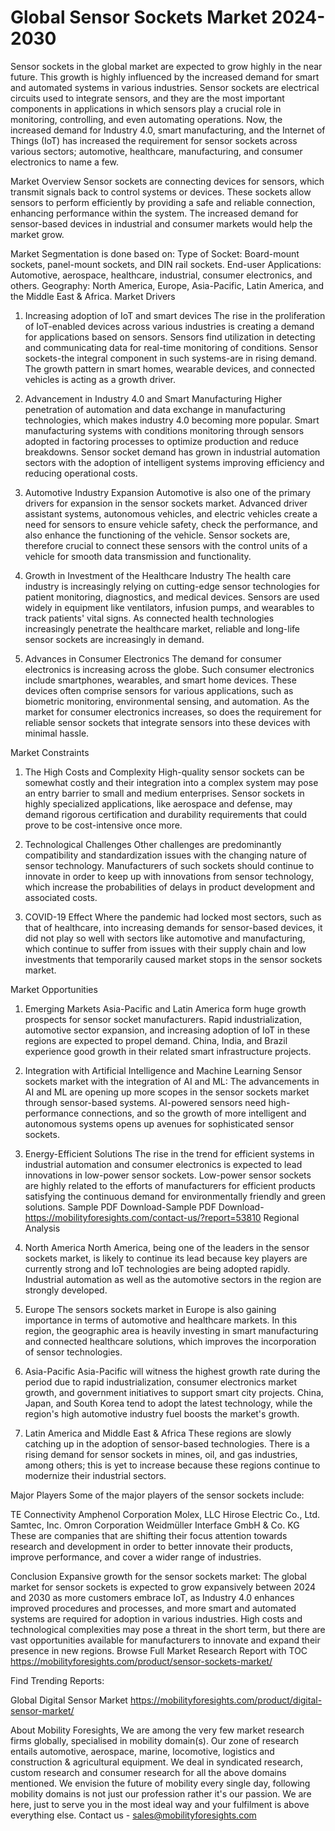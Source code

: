 # Global Sensor Sockets Market 2024-2030
Sensor sockets in the global market are expected to grow highly in the near future. This growth is highly influenced by the increased demand for smart and automated systems in various industries. Sensor sockets are electrical circuits used to integrate sensors, and they are the most important components in applications in which sensors play a crucial role in monitoring, controlling, and even automating operations. Now, the increased demand for Industry 4.0, smart manufacturing, and the Internet of Things (IoT) has increased the requirement for sensor sockets across various sectors; automotive, healthcare, manufacturing, and consumer electronics to name a few.


Market Overview
Sensor sockets are connecting devices for sensors, which transmit signals back to control systems or devices. These sockets allow sensors to perform efficiently by providing a safe and reliable connection, enhancing performance within the system. The increased demand for sensor-based devices in industrial and consumer markets would help the market grow.


Market Segmentation is done based on:
Type of Socket: Board-mount sockets, panel-mount sockets, and DIN rail sockets.
End-user Applications: Automotive, aerospace, healthcare, industrial, consumer electronics, and others.
Geography: North America, Europe, Asia-Pacific, Latin America, and the Middle East & Africa.
Market Drivers
1. Increasing adoption of IoT and smart devices
The rise in the proliferation of IoT-enabled devices across various industries is creating a demand for applications based on sensors. Sensors find utilization in detecting and communicating data for real-time monitoring of conditions. Sensor sockets-the integral component in such systems-are in rising demand. The growth pattern in smart homes, wearable devices, and connected vehicles is acting as a growth driver.


2. Advancement in Industry 4.0 and Smart Manufacturing
Higher penetration of automation and data exchange in manufacturing technologies, which makes industry 4.0 becoming more popular. Smart manufacturing systems with conditions monitoring through sensors adopted in factoring processes to optimize production and reduce breakdowns. Sensor socket demand has grown in industrial automation sectors with the adoption of intelligent systems improving efficiency and reducing operational costs.
3. Automotive Industry Expansion
Automotive is also one of the primary drivers for expansion in the sensor sockets market. Advanced driver assistant systems, autonomous vehicles, and electric vehicles create a need for sensors to ensure vehicle safety, check the performance, and also enhance the functioning of the vehicle. Sensor sockets are, therefore crucial to connect these sensors with the control units of a vehicle for smooth data transmission and functionality.


4. Growth in Investment of the Healthcare Industry
The health care industry is increasingly relying on cutting-edge sensor technologies for patient monitoring, diagnostics, and medical devices. Sensors are used widely in equipment like ventilators, infusion pumps, and wearables to track patients' vital signs. As connected health technologies increasingly penetrate the healthcare market, reliable and long-life sensor sockets are increasingly in demand.


5. Advances in Consumer Electronics
The demand for consumer electronics is increasing across the globe. Such consumer electronics include smartphones, wearables, and smart home devices. These devices often comprise sensors for various applications, such as biometric monitoring, environmental sensing, and automation. As the market for consumer electronics increases, so does the requirement for reliable sensor sockets that integrate sensors into these devices with minimal hassle.


Market Constraints
1. The High Costs and Complexity
High-quality sensor sockets can be somewhat costly and their integration into a complex system may pose an entry barrier to small and medium enterprises.
Sensor sockets in highly specialized applications, like aerospace and defense, may demand rigorous certification and durability requirements that could prove to be cost-intensive once more.


2. Technological Challenges
Other challenges are predominantly compatibility and standardization issues with the changing nature of sensor technology. Manufacturers of such sockets should continue to innovate in order to keep up with innovations from sensor technology, which increase the probabilities of delays in product development and associated costs.


3. COVID-19 Effect
Where the pandemic had locked most sectors, such as that of healthcare, into increasing demands for sensor-based devices, it did not play so well with sectors like automotive and manufacturing, which continue to suffer from issues with their supply chain and low investments that temporarily caused market stops in the sensor sockets market.


Market Opportunities
1. Emerging Markets
Asia-Pacific and Latin America form huge growth prospects for sensor socket manufacturers. Rapid industrialization, automotive sector expansion, and increasing adoption of IoT in these regions are expected to propel demand. China, India, and Brazil experience good growth in their related smart infrastructure projects.


2. Integration with Artificial Intelligence and Machine Learning
Sensor sockets market with the integration of AI and ML: The advancements in AI and ML are opening up more scopes in the sensor sockets market through sensor-based systems. AI-powered sensors need high-performance connections, and so the growth of more intelligent and autonomous systems opens up avenues for sophisticated sensor sockets.


3. Energy-Efficient Solutions
The rise in the trend for efficient systems in industrial automation and consumer electronics is expected to lead innovations in low-power sensor sockets. Low-power sensor sockets are highly related to the efforts of manufacturers for efficient products satisfying the continuous demand for environmentally friendly and green solutions.
Sample PDF Download-Sample PDF Download- https://mobilityforesights.com/contact-us/?report=53810
Regional Analysis
1. North America
North America, being one of the leaders in the sensor sockets market, is likely to continue its lead because key players are currently strong and IoT technologies are being adopted rapidly. Industrial automation as well as the automotive sectors in the region are strongly developed.


2. Europe
The sensors sockets market in Europe is also gaining importance in terms of automotive and healthcare markets. In this region, the geographic area is heavily investing in smart manufacturing and connected healthcare solutions, which improves the incorporation of sensor technologies.
3. Asia-Pacific
Asia-Pacific will witness the highest growth rate during the period due to rapid industrialization, consumer electronics market growth, and government initiatives to support smart city projects. China, Japan, and South Korea tend to adopt the latest technology, while the region's high automotive industry fuel boosts the market's growth.


4. Latin America and Middle East & Africa
These regions are slowly catching up in the adoption of sensor-based technologies. There is a rising demand for sensor sockets in mines, oil, and gas industries, among others; this is yet to increase because these regions continue to modernize their industrial sectors.


Major Players
Some of the major players of the sensor sockets include:


TE Connectivity
Amphenol Corporation
Molex, LLC
Hirose Electric Co., Ltd.
Samtec, Inc.
Omron Corporation
Weidmüller Interface GmbH & Co. KG
These are companies that are shifting their focus attention towards research and development in order to better innovate their products, improve performance, and cover a wider range of industries.


Conclusion
Expansive growth for the sensor sockets market: The global market for sensor sockets is expected to grow expansively between 2024 and 2030 as more customers embrace IoT, as Industry 4.0 enhances improved procedures and processes, and more smart and automated systems are required for adoption in various industries. High costs and technological complexities may pose a threat in the short term, but there are vast opportunities available for manufacturers to innovate and expand their presence in new regions.
Browse Full Market Research Report with TOC https://mobilityforesights.com/product/sensor-sockets-market/

Find Trending Reports:

Global Digital Sensor Market https://mobilityforesights.com/product/digital-sensor-market/




About Mobility Foresights,
We are among the very few market research firms globally, specialised in mobility domain(s). Our zone of research entails automotive, aerospace, marine, locomotive, logistics and construction & agricultural equipment. We deal in syndicated research, custom research and consumer research for all the above domains mentioned.
We envision the future of mobility every single day, following mobility domains is not just our profession rather it's our passion. We are here, just to serve you in the most ideal way and your fulfilment is above everything else. Contact us -  sales@mobilityforesights.com 




